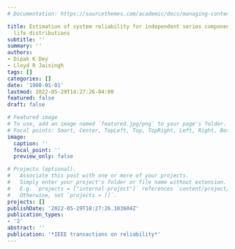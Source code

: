 ```yaml
---
# Documentation: https://sourcethemes.com/academic/docs/managing-content/

title: Estimation of system reliability for independent series components with Weibull
  life distributions
subtitle: ''
summary: ''
authors:
- Dipak K Dey
- Lloyd R Jaisingh
tags: []
categories: []
date: '1988-01-01'
lastmod: 2022-05-29T14:27:26-04:00
featured: false
draft: false

# Featured image
# To use, add an image named `featured.jpg/png` to your page's folder.
# Focal points: Smart, Center, TopLeft, Top, TopRight, Left, Right, BottomLeft, Bottom, BottomRight.
image:
  caption: ''
  focal_point: ''
  preview_only: false

# Projects (optional).
#   Associate this post with one or more of your projects.
#   Simply enter your project's folder or file name without extension.
#   E.g. `projects = ["internal-project"]` references `content/project/deep-learning/index.md`.
#   Otherwise, set `projects = []`.
projects: []
publishDate: '2022-05-29T18:27:26.103604Z'
publication_types:
- '2'
abstract: ''
publication: '*IEEE transactions on reliability*'
---
```

